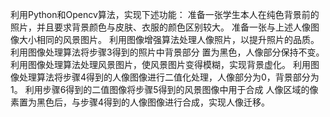 利用Python和Opencv算法，实现下述功能：
准备一张学生本人在纯色背景前的照片，并且要求背景颜色与皮肤、衣服的颜色区别较大。
准备一张与上述人像图像大小相同的风景图片。
利用图像增强算法处理人像照片，以提升照片的品质。
利用图像处理算法将步骤3得到的照片中背景部分 置为黑色，人像部分保持不变。
利用图像处理算法处理风景图片，使风景图片变得模糊，实现背景虚化。
利用图像处理算法将步骤4得到的人像图像进行二值化处理，人像部分为0，背景部分为1。
利用步骤6得到的二值图像将步骤5得到的风景图像中用于合成
人像区域的像素置为黑色后，与步骤4得到的人像图像进行合成，实现人像迁移。